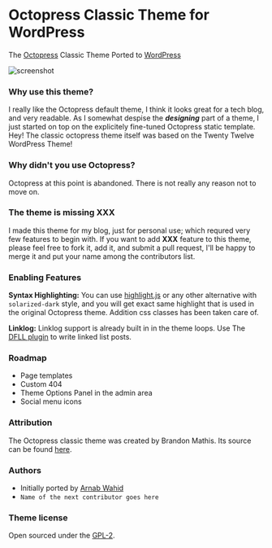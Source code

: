 # Octopress Classic Theme for WordPress
The [Octopress](https://github.com/imathis/octopress) Classic Theme Ported to [WordPress](https://wordpress.org/)

![screenshot](#)

### Why use this theme?
I really like the Octopress default theme, I think it looks great for a tech blog, and very readable. As I somewhat despise the ___designing___ part of a theme, I just started on top on the explicitely fine-tuned Octopress static template. Hey! The classic octopress theme itself was based on the Twenty Twelve WordPress Theme!

### Why didn't you use Octopress?
Octopress at this point is abandoned. There is not really any reason not to move on.

### The theme is missing XXX
I made this theme for my blog, just for personal use; which requred very few features to begin with. If you want to add __XXX__ feature to this theme, please feel free to fork it, add it, and submit a pull request, I'll be happy to merge it and put your name among the contributors list.

### Enabling Features

__Syntax Highlighting:__ You can use [highlight.js](https://highlightjs.org/) or any other alternative with `solarized-dark` style, and you will get exact same highlight that is used in the original Octopress theme. Addition css classes has been taken care of.

__Linklog:__ Linklog support is already built in in the theme loops. Use The [DFLL plugin](https://wordpress.org/plugins/daring-fireball-linked-list/) to write linked list posts.

### Roadmap
- Page templates
- Custom 404
- Theme Options Panel in the admin area
- Social menu icons

### Attribution
The Octopress classic theme was created by Brandon Mathis. Its source can be found [here](https://github.com/octopress/classic-theme).

### Authors
 - Initially ported by [Arnab Wahid](https://github.com/arnabwahid/)
 -  `Name of the next contributor goes here`

### Theme license
Open sourced under the [GPL-2](https://www.gnu.org/licenses/gpl-2.0.txt).